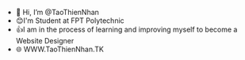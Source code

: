 - 👋 Hi, I’m @TaoThienNhan
- 😊I'm Student at FPT Polytechnic
- 👍I am in the process of learning and improving myself to become a Website Designer
- 🌐 WWW.TaoThienNhan.TK
